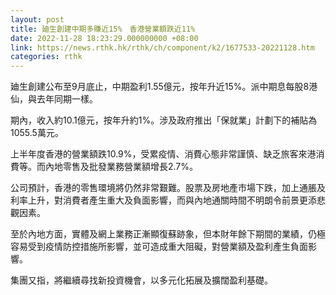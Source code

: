 ```yaml
---
layout: post
title: 廸生創建中期多賺近15%　香港營業額跌近11%
date: 2022-11-28 18:23:29.000000000 +08:00
link: https://news.rthk.hk/rthk/ch/component/k2/1677533-20221128.htm
categories: rthk
---
```


廸生創建公布至9月底止，中期盈利1.55億元，按年升近15%。派中期息每股8港仙，與去年同期一樣。

期內，收入約10.1億元，按年升約1%。涉及政府推出「保就業」計劃下的補貼為1055.5萬元。

上半年度香港的營業額跌10.9%，受累疫情、消費心態非常謹慎、缺乏旅客來港消費等。而內地零售及批發業務營業額增長2.7%。

公司預計，香港的零售環境將仍然非常艱難。股票及房地產市場下跌，加上通脹及利率上升，對消費者產生重大及負面影響，而與內地通關時間不明朗令前景更添悲觀因素。

至於內地方面，實體及網上業務正漸顯復蘇跡象，但本財年餘下期間的業績，仍極容易受到疫情防控措施所影響，並可造成重大阻礙，對營業額及盈利產生負面影響。

集團又指，將繼續尋找新投資機會，以多元化拓展及擴闊盈利基礎。
